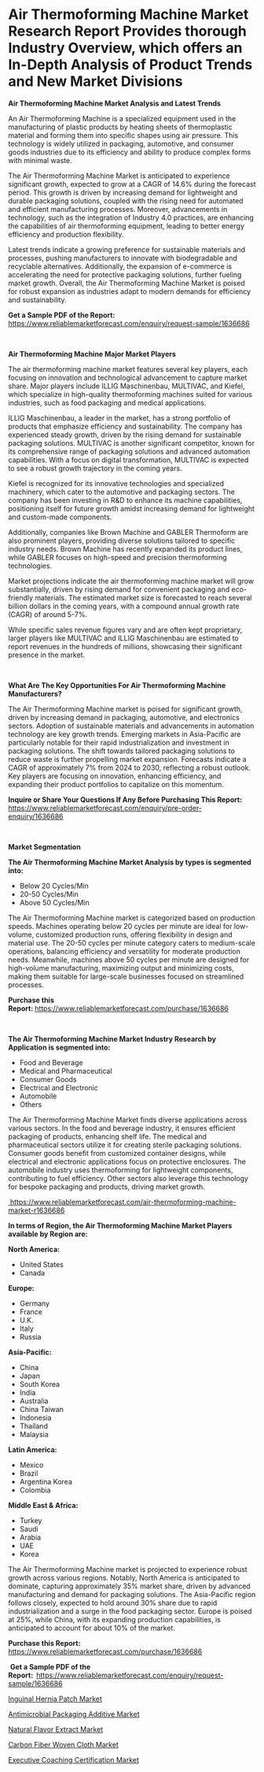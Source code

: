 <p><h1>Air Thermoforming Machine Market Research Report Provides thorough Industry Overview, which offers an In-Depth Analysis of Product Trends and New Market Divisions</h1></p><p><strong>Air Thermoforming Machine Market Analysis and Latest Trends</strong></p>
<p><p>An Air Thermoforming Machine is a specialized equipment used in the manufacturing of plastic products by heating sheets of thermoplastic material and forming them into specific shapes using air pressure. This technology is widely utilized in packaging, automotive, and consumer goods industries due to its efficiency and ability to produce complex forms with minimal waste.</p><p>The Air Thermoforming Machine Market is anticipated to experience significant growth, expected to grow at a CAGR of 14.6% during the forecast period. This growth is driven by increasing demand for lightweight and durable packaging solutions, coupled with the rising need for automated and efficient manufacturing processes. Moreover, advancements in technology, such as the integration of Industry 4.0 practices, are enhancing the capabilities of air thermoforming equipment, leading to better energy efficiency and production flexibility.</p><p>Latest trends indicate a growing preference for sustainable materials and processes, pushing manufacturers to innovate with biodegradable and recyclable alternatives. Additionally, the expansion of e-commerce is accelerating the need for protective packaging solutions, further fueling market growth. Overall, the Air Thermoforming Machine Market is poised for robust expansion as industries adapt to modern demands for efficiency and sustainability.</p></p>
<p><strong>Get a Sample PDF of the Report:&nbsp;</strong> <a href="https://www.reliablemarketforecast.com/enquiry/request-sample/1636686?utm_campaign=1893&utm_medium=2&utm_source=Github&utm_content=ia&utm_term=27122024&utm_id=air-thermoforming-machine">https://www.reliablemarketforecast.com/enquiry/request-sample/1636686</a></p>
<p>&nbsp;</p>
<p><strong>Air Thermoforming Machine Major Market Players</strong></p>
<p><p>The air thermoforming machine market features several key players, each focusing on innovation and technological advancement to capture market share. Major players include ILLIG Maschinenbau, MULTIVAC, and Kiefel, which specialize in high-quality thermoforming machines suited for various industries, such as food packaging and medical applications.</p><p>ILLIG Maschinenbau, a leader in the market, has a strong portfolio of products that emphasize efficiency and sustainability. The company has experienced steady growth, driven by the rising demand for sustainable packaging solutions. MULTIVAC is another significant competitor, known for its comprehensive range of packaging solutions and advanced automation capabilities. With a focus on digital transformation, MULTIVAC is expected to see a robust growth trajectory in the coming years.</p><p>Kiefel is recognized for its innovative technologies and specialized machinery, which cater to the automotive and packaging sectors. The company has been investing in R&D to enhance its machine capabilities, positioning itself for future growth amidst increasing demand for lightweight and custom-made components.</p><p>Additionally, companies like Brown Machine and GABLER Thermoform are also prominent players, providing diverse solutions tailored to specific industry needs. Brown Machine has recently expanded its product lines, while GABLER focuses on high-speed and precision thermoforming technologies.</p><p>Market projections indicate the air thermoforming machine market will grow substantially, driven by rising demand for convenient packaging and eco-friendly materials. The estimated market size is forecasted to reach several billion dollars in the coming years, with a compound annual growth rate (CAGR) of around 5-7%.</p><p>While specific sales revenue figures vary and are often kept proprietary, larger players like MULTIVAC and ILLIG Maschinenbau are estimated to report revenues in the hundreds of millions, showcasing their significant presence in the market.</p></p>
<p>&nbsp;</p>
<p><strong>What Are The Key Opportunities For Air Thermoforming Machine Manufacturers?</strong></p>
<p><p>The Air Thermoforming Machine market is poised for significant growth, driven by increasing demand in packaging, automotive, and electronics sectors. Adoption of sustainable materials and advancements in automation technology are key growth trends. Emerging markets in Asia-Pacific are particularly notable for their rapid industrialization and investment in packaging solutions. The shift towards tailored packaging solutions to reduce waste is further propelling market expansion. Forecasts indicate a CAGR of approximately 7% from 2024 to 2030, reflecting a robust outlook. Key players are focusing on innovation, enhancing efficiency, and expanding their product portfolios to capitalize on this momentum.</p></p>
<p><strong>Inquire or Share Your Questions If Any Before Purchasing This Report:</strong> <a href="https://www.reliablemarketforecast.com/enquiry/pre-order-enquiry/1636686?utm_campaign=1893&utm_medium=2&utm_source=Github&utm_content=ia&utm_term=27122024&utm_id=air-thermoforming-machine">https://www.reliablemarketforecast.com/enquiry/pre-order-enquiry/1636686</a></p>
<p>&nbsp;</p>
<p><strong>Market Segmentation</strong></p>
<p><strong>The Air Thermoforming Machine Market Analysis by types is segmented into:</strong></p>
<p><ul><li>Below 20 Cycles/Min</li><li>20-50 Cycles/Min</li><li>Above 50 Cycles/Min</li></ul></p>
<p><p>The Air Thermoforming Machine market is categorized based on production speeds. Machines operating below 20 cycles per minute are ideal for low-volume, customized production runs, offering flexibility in design and material use. The 20-50 cycles per minute category caters to medium-scale operations, balancing efficiency and versatility for moderate production needs. Meanwhile, machines above 50 cycles per minute are designed for high-volume manufacturing, maximizing output and minimizing costs, making them suitable for large-scale businesses focused on streamlined processes.</p></p>
<p><strong>Purchase this Report:&nbsp;</strong><a href="https://www.reliablemarketforecast.com/purchase/1636686?utm_campaign=1893&utm_medium=2&utm_source=Github&utm_content=ia&utm_term=27122024&utm_id=air-thermoforming-machine">https://www.reliablemarketforecast.com/purchase/1636686</a></p>
<p>&nbsp;</p>
<p><strong>The Air Thermoforming Machine Market Industry Research by Application is segmented into:</strong></p>
<p><ul><li>Food and Beverage</li><li>Medical and Pharmaceutical</li><li>Consumer Goods</li><li>Electrical and Electronic</li><li>Automobile</li><li>Others</li></ul></p>
<p><p>The Air Thermoforming Machine Market finds diverse applications across various sectors. In the food and beverage industry, it ensures efficient packaging of products, enhancing shelf life. The medical and pharmaceutical sectors utilize it for creating sterile packaging solutions. Consumer goods benefit from customized container designs, while electrical and electronic applications focus on protective enclosures. The automobile industry uses thermoforming for lightweight components, contributing to fuel efficiency. Other sectors also leverage this technology for bespoke packaging and products, driving market growth.</p></p>
<p><a href="https://www.reliablemarketforecast.com/air-thermoforming-machine-market-r1636686?utm_campaign=1893&utm_medium=2&utm_source=Github&utm_content=ia&utm_term=27122024&utm_id=air-thermoforming-machine">&nbsp;https://www.reliablemarketforecast.com/air-thermoforming-machine-market-r1636686</a></p>
<p><strong>In terms of Region, the Air Thermoforming Machine Market Players available by Region are:</strong></p>
<p>
    <p> <strong> North America: </strong>
        <ul>
            <li>United States</li>
            <li>Canada</li>
        </ul>
        </p> 
    <p> <strong> Europe: </strong>
        <ul>
            <li>Germany</li>
            <li>France</li>
            <li>U.K.</li>
            <li>Italy</li>
            <li>Russia</li>
        </ul>
        </p> 
    <p> <strong> Asia-Pacific: </strong>
        <ul>
            <li>China</li>
            <li>Japan</li>
            <li>South Korea</li>
            <li>India</li>
            <li>Australia</li>
            <li>China Taiwan</li>
            <li>Indonesia</li>
            <li>Thailand</li>
            <li>Malaysia</li>
        </ul>
        </p> 
    <p> <strong> Latin America: </strong>
        <ul>
            <li>Mexico</li>
            <li>Brazil</li>
            <li>Argentina Korea</li>
            <li>Colombia</li>
        </ul>
        </p> 
    <p> <strong> Middle East & Africa: </strong>
        <ul>
            <li>Turkey</li>
            <li>Saudi</li>
            <li>Arabia</li>
            <li>UAE</li>
            <li>Korea</li>
        </ul>
    </p>
    </p>
<p><p>The Air Thermoforming Machine market is projected to experience robust growth across various regions. Notably, North America is anticipated to dominate, capturing approximately 35% market share, driven by advanced manufacturing and demand for packaging solutions. The Asia-Pacific region follows closely, expected to hold around 30% share due to rapid industrialization and a surge in the food packaging sector. Europe is poised at 25%, while China, with its expanding production capabilities, is anticipated to account for about 10% of the market.</p></p>
<p><strong>Purchase this Report: </strong><a href="https://www.reliablemarketforecast.com/purchase/1636686?utm_campaign=1893&utm_medium=2&utm_source=Github&utm_content=ia&utm_term=27122024&utm_id=air-thermoforming-machine">https://www.reliablemarketforecast.com/purchase/1636686</a></p>
<p>&nbsp;<strong>Get a Sample PDF of the Report:&nbsp;&nbsp;</strong><a href="https://www.reliablemarketforecast.com/enquiry/request-sample/1636686?utm_campaign=1893&utm_medium=2&utm_source=Github&utm_content=ia&utm_term=27122024&utm_id=air-thermoforming-machine">https://www.reliablemarketforecast.com/enquiry/request-sample/1636686</a></p>
<p><strong></strong></p>
<p><p><a href="https://www.linkedin.com/pulse/future-market-revenue-growth-inguinal-hernia-patch-138-cagr-2024-xoidf?utm_campaign=1893&utm_medium=2&utm_source=Github&utm_content=ia&utm_term=27122024&utm_id=air-thermoforming-machine">Inguinal Hernia Patch Market</a></p><p><a href="https://github.com/PeterParrish5/Market-Research-Report-List-7/blob/main/antimicrobial-packaging-additive-market.md?utm_campaign=1893&utm_medium=2&utm_source=Github&utm_content=ia&utm_term=27122024&utm_id=air-thermoforming-machine">Antimicrobial Packaging Additive Market</a></p><p><a href="https://www.linkedin.com/pulse/market-analysis-natural-flavor-extract-markets-132-cagr-forecast-zqywf?utm_campaign=1893&utm_medium=2&utm_source=Github&utm_content=ia&utm_term=27122024&utm_id=air-thermoforming-machine">Natural Flavor Extract Market</a></p><p><a href="https://www.linkedin.com/pulse/c-glance-reports-anmec?utm_campaign=1893&utm_medium=2&utm_source=Github&utm_content=ia&utm_term=27122024&utm_id=air-thermoforming-machine">Carbon Fiber Woven Cloth Market</a></p><p><a href="https://www.linkedin.com/pulse/executive-coaching-certification-market-trendssector-overview-2whzf?utm_campaign=1893&utm_medium=2&utm_source=Github&utm_content=ia&utm_term=27122024&utm_id=air-thermoforming-machine">Executive Coaching Certification Market</a></p></p>